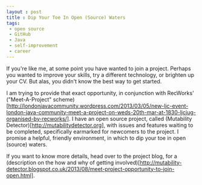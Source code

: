 ```yaml
---
layout : post
title : Dip Your Toe In Open (Source) Waters
tags:
 - open source
 - GitHub
 - Java
 - self-improvement
 - career
---
```


If you're like me, at some point you have wanted to join a project. Perhaps you wanted to improve your skills, try a different technology, or brighten up your CV. But alas, you didn't know the best way to get started.

I am trying to provide that exact opportunity, in conjunction with RecWorks' ("Meet-A-Project" scheme)[http://londonjavacommunity.wordpress.com/2013/03/05/new-ljc-event-london-java-community-meet-a-project-on-weds-20th-mar-at-1830-ljcjug-organised-by-recworks/]. I have an open source project, called (Mutability Detector)[http://mutabilitydetector.org], with issues and features waiting to be completed, specifically earmarked for newcomers to the project. I promise a helpful, friendly environment, in which to dip your toe in open (source) waters.

If you want to know more details, head over to the project blog, for a (description on the how and why of getting involved)[http://mutability-detector.blogspot.co.uk/2013/08/meet-project-opportunity-to-join-open.html].

